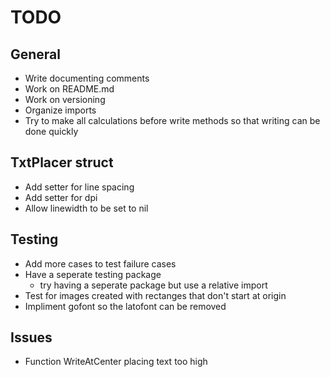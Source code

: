 # TODO

## General
- Write documenting comments
- Work on README.md
- Work on versioning
- Organize imports
- Try to make all calculations before write methods so that writing
can be done quickly

## TxtPlacer struct
- Add setter for line spacing
- Add setter for dpi
- Allow linewidth to be set to nil

## Testing
- Add more cases to test failure cases
- Have a seperate testing package
    - try having a seperate package but use a relative import
- Test for images created with rectanges that don't start at origin 
- Impliment gofont so the latofont can be removed

## Issues
- Function WriteAtCenter placing text too high
